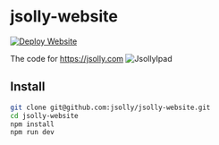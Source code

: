 # jsolly-website

[![Deploy Website](https://github.com/jsolly/jsolly-website/actions/workflows/deploy.yml/badge.svg?branch=master)](https://github.com/jsolly/jsolly-website/actions/workflows/deploy.yml)

The code for <https://jsolly.com>
![JsollyIpad](https://github.com/jsolly/jsolly-website/assets/9572232/6ab40d9a-2c2c-4e1d-bc34-719f768252e5)

## Install

```sh
git clone git@github.com:jsolly/jsolly-website.git
cd jsolly-website
npm install
npm run dev
```

